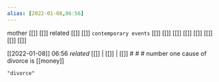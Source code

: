 ```yaml
---
alias: [2022-01-08,06:56]
---
```

 mother [[]] [[]]
 related [[]] [[]]
 `contemporary events` [[]] [[]] [[]] [[]] [[]] [[]] [[]] [[]]

[[2022-01-08]] 06:56 _related_ [[]] | [[]] | [[]] # # #
number one cause of divorce is [[money]]
```query
"divorce"
```